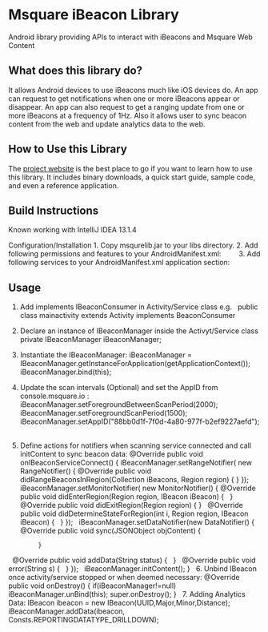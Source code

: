 Msquare iBeacon Library 
=======================

Android library providing APIs to interact with iBeacons and Msquare Web Content


## What does this library do?

It allows Android devices to use iBeacons much like iOS devices do.  An app can request to get notifications when one
or more iBeacons appear or disappear.  An app can also request to get a ranging update from one or more iBeacons
at a frequency of 1Hz. Also it allows user to sync beacon content from the web and update analytics data to the web.

## How to Use this Library

The [project website](http://msquare.io/) is the best place to go if you want
to learn how to use this library.  It includes binary downloads, a quick start guide, sample code, and even a reference application.


## Build Instructions

Known working with IntelliJ IDEA 13.1.4

Configuration/Installation	1. Copy msqurelib.jar to your libs directory.	2. Add following permissions and features to your AndroidManifest.xml: <uses-sdk android:minSdkVersion="18"/>  <uses-permission android:name="android.permission.BLUETOOTH"/> <uses-permission android:name="android.permission.BLUETOOTH_ADMIN"/> <uses-permission android:name="android.permission.INTERNET" /> <uses-permission android:name="android.permission.ACCESS_NETWORK_STATE" /> <uses-permission android:name="android.permission.READ_PHONE_STATE"/>  <uses-feature android:name="android.hardware.bluetooth_le" android:required="true" /> 	3. Add following services to your AndroidManifest.xml application section:  <service android:enabled="true"                 android:exported="true"                 android:isolatedProcess="false"                 android:label="iBeacon"                 android:name="com.appxcraft.msquarelib.service.IBeaconService"> </service> <service android:name="com.appxcraft.msquarelib.web.ExecuteRequest" /> ## Usage
1. Add implements IBeaconConsumer in Activity/Service classe.g. public class mainactivity extends Activity implements BeaconConsumer  2. Declare an instance of IBeaconManager inside the Activyt/Service classprivate IBeaconManager iBeaconManager; 3. Instantiate the IBeaconManager: iBeaconManager = IBeaconManager.getInstanceForApplication(getApplicationContext());        iBeaconManager.bind(this); 4. Update the scan intervals (Optional) and set the AppID from console.msquare.io :        iBeaconManager.setForegroundBetweenScanPeriod(2000);        iBeaconManager.setForegroundScanPeriod(1500);        iBeaconManager.setAppID("88bb0d1f-7f0d-4a80-977f-b2ef9227aefd"); 5. Define actions for notifiers when scanning service connected and call initContent to sync beacon data:    @Override    public void onIBeaconServiceConnect() {        iBeaconManager.setRangeNotifier(            new RangeNotifier() {                @Override                public void didRangeBeaconsInRegion(Collection<IBeacon> iBeacons, Region region) {                    }            });          iBeaconManager.setMonitorNotifier(                new MonitorNotifier() {                    @Override                    public void didEnterRegion(Region region, IBeacon iBeacon) {                     }                     @Override                    public void didExitRegion(Region region) {                    }                     @Override                    public void didDetermineStateForRegion(int i, Region region, IBeacon iBeacon) {                     }                });         iBeaconManager.setDataNotifier(new DataNotifier() {            @Override            public void sync(JSONObject objContent) {                            }             @Override            public void addData(String status) {             }             @Override            public void error(String s) {             }        });         iBeaconManager.initContent();    } 6. Unbind IBeacon once activity/service stopped or when deemed necessary:    @Override    public void onDestroy()    {        if(iBeaconManager!=null)            iBeaconManager.unBind(this);        super.onDestroy();    }	 7. Adding Analytics Data:IBeacon ibeacon = new IBeacon(UUID,Major,Minor,Distance);iBeaconManager.addData(ibeacon, Consts.REPORTINGDATATYPE_DRILLDOWN);

